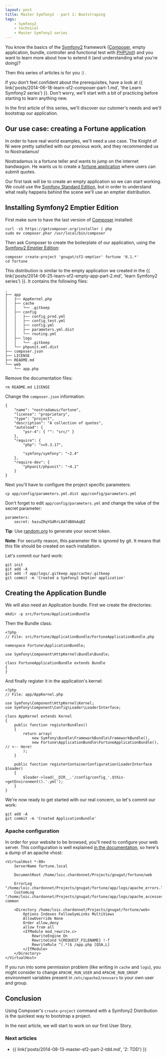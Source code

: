 ```yaml
---
layout: post
title: Master Symfony2 - part 1: Bootstraping
tags:
    - Symfony2
    - technical
    - Master Symfony2 series
---
```


You know the basics of the [Symfony2](http://symfony.com/) framework
([Composer](https://getcomposer.org/), empty application, bundle, controller and
functional test with [PHPUnit](http://phpunit.de/)) and you want to learn more
about how to extend it (and understanding what you're doing)?

Then this series of articles is for you :) .

If you don't feel confident about the prerequisites, have a look at
{{ link('posts/2014-06-18-learn-sf2-composer-part-1.md', 'the Learn Symfony2 series') }}.
Don't worry, we'll start with a bit of practicing before starting to learn
anything new.

In the first article of this series, we'll discover our cutomer's needs and
we'll bootstrap our application.

## Our use case: creating a Fortune application

In order to have real world examples, we'll need a use case. The Knight of Ni
were pretty satisfied with our previous work, and they recommended us to
Nostradamus!

Nostradamus is a fortune teller and wants to jump on the internet bandwagon. He
wants us to create a
[fortune application](http://en.wikipedia.org/wiki/Fortune_%28Unix%29)
where users can submit quotes.

Our first task will be to create an empty application so we can start working.
We could use the [Symfony Standard Edition](http://symfony.com/distributions),
but in order to understand what really happens behind the scene we'll use an
emptier distribution.

## Installing Symfony2 Emptier Edition

First make sure to have the last version of [Composer](https://getcomposer.org/)
installed:

    curl -sS https://getcomposer.org/installer | php
    sudo mv composer.phar /usr/local/bin/composer

Then ask Composer to create the boilerplate of our application, using the
[Symfony2 Emptier Edition](https://github.com/gnugat/sf2-emptier):

    composer create-project 'gnugat/sf2-emptier' fortune '0.1.*'
    cd fortune

This distribution is similar to the empty application we created in the
{{ link('posts/2014-06-25-learn-sf2-empty-app-part-2.md', 'learn Symfony2 series') }}.
It contains the following files:

    .
    ├── app
    │   ├── AppKernel.php
    │   ├── cache
    │   │   └── .gitkeep
    │   ├── config
    │   │   ├── config_prod.yml
    │   │   ├── config_test.yml
    │   │   ├── config.yml
    │   │   ├── parameters.yml.dist
    │   │   └── routing.yml
    │   ├── logs
    │   │   └── .gitkeep
    │   └── phpunit.xml.dist
    ├── composer.json
    ├── LICENSE
    ├── README.md
    └── web
        └── app.php

Remove the documentation files:

    rm README.md LICENSE

Change the `composer.json` information:

    {
        "name": "nostradamus/fortune",
        "license": "proprietary",
        "type": "project",
        "description": "A collection of quotes",
        "autoload": {
            "psr-4": { "": "src/" }
        },
        "require": {
            "php": ">=5.3.17",

            "symfony/symfony": "~2.4"
        },
        "require-dev": {
            "phpunit/phpunit": "~4.1"
        }
    }

Next you'll have to configure the project specific parameters:

    cp app/config/parameters.yml.dist app/config/parameters.yml

Don't forget to edit `app/config/parameters.yml` and change the value of the
secret parameter:

    parameters:
        secret: hazuZRqYGdRrL8ATdB8kAqBZ

**Tip**: Use [random.org](https://www.random.org/passwords/?num=1&len=24&format=html&rnd=new)
to generate your secret token.

**Note**: For security reason, this parameter file is ignored by git. It means
that this file should be created on each installation.

Let's commit our hard work:

    git init
    git add -A
    git add -f app/logs/.gitkeep app/cache/.gitkeep
    git commit -m 'Created a Symfony2 Emptier application'

## Creating the Application Bundle

We will also need an Application bundle. First we create the directories:

    mkdir -p src/Fortune/ApplicationBundle

Then the Bundle class:

    <?php
    // File: src/Fortune/ApplicationBundle/FortuneApplicationBundle.php

    namespace Fortune\ApplicationBundle;

    use Symfony\Component\HttpKernel\Bundle\Bundle;

    class FortuneApplicationBundle extends Bundle
    {
    }

And finally register it in the application's kernel:

    <?php
    // File: app/AppKernel.php

    use Symfony\Component\HttpKernel\Kernel;
    use Symfony\Component\Config\Loader\LoaderInterface;

    class AppKernel extends Kernel
    {
        public function registerBundles()
        {
            return array(
                new Symfony\Bundle\FrameworkBundle\FrameworkBundle(),
                new Fortune\ApplicationBundle\FortuneApplicationBundle(), // <-- Here!
            );
        }

        public function registerContainerConfiguration(LoaderInterface $loader)
        {
            $loader->load(__DIR__.'/config/config_'.$this->getEnvironment().'.yml');
        }
    }

We're now ready to get started with our real concern, so let's commit our work:

    git add -A
    git commit -m 'Created ApplicationBundle'

### Apache configuration

In order for your website to be browsed, you'll need to configure your web
server. This configuration is well explained
[in the documentation](http://symfony.com/doc/current/cookbook/configuration/web_server_configuration.html),
so here's a dump of an apache vhost:

    <VirtualHost *:80>
        ServerName fortune.local

        DocumentRoot /home/loic.chardonnet/Projects/gnugat/fortune/web

        ErrorLog "/home/loic.chardonnet/Projects/gnugat/fortune/app/logs/apache_errors.log"
        CustomLog "/home/loic.chardonnet/Projects/gnugat/fortune/app/logs/apache_accesses.log" common

        <Directory /home/loic.chardonnet/Projects/gnugat/fortune/web>
            Options Indexes FollowSymLinks MultiViews
            AllowOverride None
            Order allow,deny
            allow from all
            <IfModule mod_rewrite.c>
                RewriteEngine On
                RewriteCond %{REQUEST_FILENAME} !-f
                RewriteRule ^(.*)$ /app.php [QSA,L]
            </IfModule>
        </Directory>
    </VirtualHost>

If you run into some permission problem (like writing in `cache` and `logs`),
you might consider to change `APACHE_RUN_USER` and `APACHE_RUN_GROUP`
environment variables present in `/etc/apache2/envvars` to your own user and
group.

## Conclusion

Using Composer's `create-project` command with a Symfony2 Distribution is the
quickest way to bootstrap a project.

In the next article, we will start to work on our first User Story.

### Next articles

* {{ link('posts/2014-08-13-master-sf2-part-2-tdd.md', '2: TDD') }}
